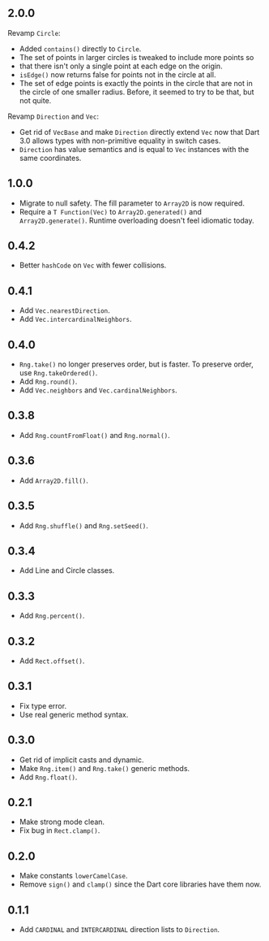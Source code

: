 ## 2.0.0

Revamp `Circle`:

*   Added `contains()` directly to `Circle`.
*   The set of points in larger circles is tweaked to include more points so
*   that there isn't only a single point at each edge on the origin.
*   `isEdge()` now returns false for points not in the circle at all.
*   The set of edge points is exactly the points in the circle that are not in
    the circle of one smaller radius. Before, it seemed to try to be that, but
    not quite.

Revamp `Direction` and `Vec`:

*   Get rid of `VecBase` and make `Direction` directly extend `Vec` now that
    Dart 3.0 allows types with non-primitive equality in switch cases.
*   `Direction` has value semantics and is equal to `Vec` instances with the
    same coordinates.

## 1.0.0

*   Migrate to null safety. The fill parameter to `Array2D` is now required.
*   Require a `T Function(Vec)` to `Array2D.generated()` and
    `Array2D.generate()`. Runtime overloading doesn't feel idiomatic today.

## 0.4.2

*   Better `hashCode` on `Vec` with fewer collisions.

## 0.4.1

*   Add `Vec.nearestDirection`.
*   Add `Vec.intercardinalNeighbors`.

## 0.4.0

*   `Rng.take()` no longer preserves order, but is faster. To preserve order,
    use `Rng.takeOrdered()`.
*   Add `Rng.round()`.
*   Add `Vec.neighbors` and `Vec.cardinalNeighbors`.

## 0.3.8

*   Add `Rng.countFromFloat()` and `Rng.normal()`.

## 0.3.6

*   Add `Array2D.fill()`.

## 0.3.5

*   Add `Rng.shuffle()` and `Rng.setSeed()`.

## 0.3.4

*   Add Line and Circle classes.

## 0.3.3

*   Add `Rng.percent()`.

## 0.3.2

*   Add `Rect.offset()`.

## 0.3.1

*   Fix type error.
*   Use real generic method syntax.

## 0.3.0

*   Get rid of implicit casts and dynamic.
*   Make `Rng.item()` and `Rng.take()` generic methods.
*   Add `Rng.float()`.

## 0.2.1

*   Make strong mode clean.
*   Fix bug in `Rect.clamp()`.

## 0.2.0

*   Make constants `lowerCamelCase`.
*   Remove `sign()` and `clamp()` since the Dart core libraries have them now.

## 0.1.1

*   Add `CARDINAL` and `INTERCARDINAL` direction lists to `Direction`.
